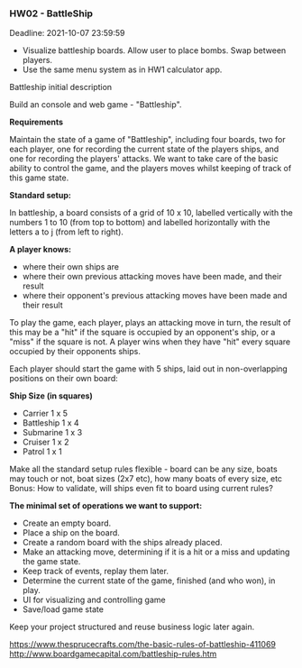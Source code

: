 ### HW02 - BattleShip
Deadline: 2021-10-07 23:59:59

- Visualize battleship boards. Allow user to place bombs. Swap between players.
- Use the same menu system as in HW1 calculator app.

Battleship initial description

Build an console and web game - "Battleship".

**Requirements**

Maintain the state of a game of "Battleship", including four boards, two for each player, one for recording the current state of the players ships, and one for recording the players' attacks. We want to take care of the basic ability to control the game, and the players moves whilst keeping of track of this game state.


**Standard setup:**

In battleship, a board consists of a grid of 10 x 10, labelled vertically with the numbers 1 to 10 (from top to bottom) and labelled horizontally with the letters a to j (from left to right).

**A player knows:**

- where their own ships are
- where their own previous attacking moves have been made, and their result
- where their opponent's previous attacking moves have been made and their result

To play the game, each player, plays an attacking move in turn, the result of this may be a "hit" if the square is occupied by an opponent's ship, or a "miss" if the square is not. A player wins when they have "hit" every square occupied by their opponents ships.

Each player should start the game with 5 ships, laid out in non-overlapping positions on their own board:

**Ship    Size (in squares)**
- Carrier     1 x 5
- Battleship  1 x 4
- Submarine   1 x 3
- Cruiser     1 x 2
- Patrol      1 x 1


Make all the standard setup rules flexible - board can be any size, boats may touch or not, boat sizes (2x7 etc), how many boats of every size, etc
Bonus: How to validate, will ships even fit to board using current rules?

**The minimal set of operations we want to support:**

- Create an empty board.
- Place a ship on the board.
- Create a random board with the ships already placed.
- Make an attacking move, determining if it is a hit or a miss and updating the game state.
- Keep track of events, replay them later.
- Determine the current state of the game, finished (and who won), in play.
- UI for visualizing and controlling game
- Save/load game state

Keep your project structured and reuse business logic later again.

https://www.thesprucecrafts.com/the-basic-rules-of-battleship-411069
http://www.boardgamecapital.com/battleship-rules.htm